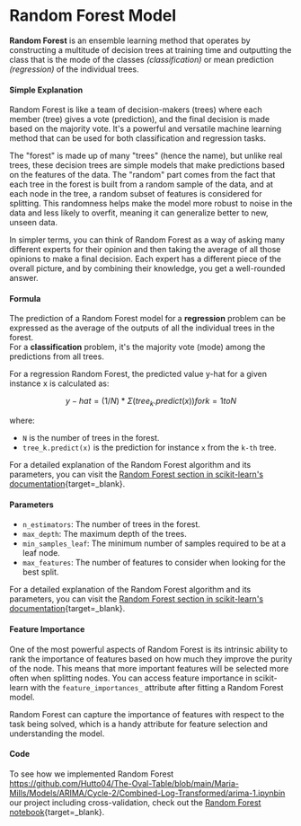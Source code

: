 # Random Forest Model

**Random Forest** is an ensemble learning method that operates by constructing a multitude of decision trees at training time and outputting the class that is the mode of the classes *(classification)* or mean prediction *(regression)* of the individual trees.

#### Simple Explanation
Random Forest is like a team of decision-makers (trees) where each member (tree) gives a vote (prediction), and the final decision is made based on the majority vote. It's a powerful and versatile machine learning method that can be used for both classification and regression tasks.

The "forest" is made up of many "trees" (hence the name), but unlike real trees, these decision trees are simple models that make predictions based on the features of the data. The "random" part comes from the fact that each tree in the forest is built from a random sample of the data, and at each node in the tree, a random subset of features is considered for splitting. This randomness helps make the model more robust to noise in the data and less likely to overfit, meaning it can generalize better to new, unseen data.

In simpler terms, you can think of Random Forest as a way of asking many different experts for their opinion and then taking the average of all those opinions to make a final decision. Each expert has a different piece of the overall picture, and by combining their knowledge, you get a well-rounded answer.

#### Formula
The prediction of a Random Forest model for a **regression** problem can be expressed as the average of the outputs of all the individual trees in the forest. <br>
For a **classification** problem, it's the majority vote (mode) among the predictions from all trees.

For a regression Random Forest, the predicted value y-hat for a given instance x is calculated as:
```math
y-hat = (1/N) * Σ(tree_k.predict(x)) for k = 1 to N
```

where: 

- `N` is the number of trees in the forest.
- `tree_k.predict(x)` is the prediction for instance `x` from the `k-th` tree.

For a detailed explanation of the Random Forest algorithm and its parameters, you can visit the [Random Forest section in scikit-learn's documentation](https://scikit-learn.org/stable/modules/generated/sklearn.ensemble.RandomForestClassifier.html){target=_blank}.

#### Parameters

- `n_estimators`: The number of trees in the forest.
- `max_depth`: The maximum depth of the trees.
- `min_samples_leaf`: The minimum number of samples required to be at a leaf node.
- `max_features`: The number of features to consider when looking for the best split.

For a detailed explanation of the Random Forest algorithm and its parameters, you can visit the [Random Forest section in scikit-learn's documentation](https://scikit-learn.org/stable/modules/generated/sklearn.ensemble.RandomForestClassifier.html){target=_blank}.


#### Feature Importance
One of the most powerful aspects of Random Forest is its intrinsic ability to rank the importance of features based on how much they improve the purity of the node. This means that more important features will be selected more often when splitting nodes. You can access feature importance in scikit-learn with the `feature_importances_` attribute after fitting a Random Forest model.

Random Forest can capture the importance of features with respect to the task being solved, which is a handy attribute for feature selection and understanding the model.

#### Code

To see how we implemented Random Forest https://github.com/Hutto04/The-Oval-Table/blob/main/Maria-Mills/Models/ARIMA/Cycle-2/Combined-Log-Transformed/arima-1.ipynbin our project including cross-validation, check out the [Random Forest notebook](https://github.com/Hutto04/The-Oval-Table/blob/main/Maria-Mills/Models/ARIMA/Cycle-2/Combined-Log-Transformed/arima-1.ipynb){target=_blank}.